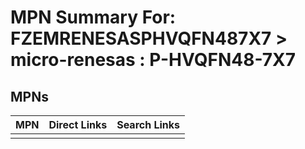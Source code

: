 



# MPN Summary For: FZEMRENESASPHVQFN487X7 > micro-renesas : P-HVQFN48-7X7

## MPNs
  

|MPN|Direct Links|Search Links|
| :--- | :--- | :--- |
||||
